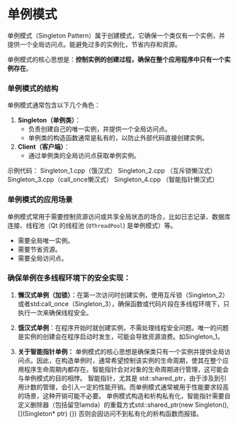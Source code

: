 # 单例模式
单例模式（Singleton Pattern）属于创建模式，它确保一个类仅有一个实例，并提供一个全局访问点。能避免过多的实例化，节省内存和资源。

单例模式的核心思想是：**控制实例的创建过程，确保在整个应用程序中只有一个实例存在**。


### 单例模式的结构
单例模式通常包含以下几个角色：
1. **Singleton（单例类）**：
    - 负责创建自己的唯一实例，并提供一个全局访问点。
    - 单例类的构造函数通常是私有的，以防止外部代码直接创建实例。
2. **Client（客户端）**：
    - 通过单例类的全局访问点获取单例实例。

示例代码：
	Singleton_1.cpp（饿汉式）
	Singleton_2.cpp （互斥锁懒汉式）
	Singleton_3.cpp（call_once懒汉式）
	Singleton_4.cpp （智能指针懒汉式）

### 单例模式的应用场景
单例模式常用于需要控制资源访问或共享全局状态的场合，比如日志记录、数据库连接、线程池（Qt 的线程池 (`QThreadPool`) 是单例模式）等。
- 需要全局唯一实例。
- 需要节省资源。  
- 需要全局访问点。

### 确保单例在多线程环境下的安全实现：
  1. **懒汉式单例（加锁）**：在第一次访问时创建实例，使用互斥锁（Singleton_2）或者std:call_once（Singleton_3），确保函数或代码片段在多线程环境下，只执行一次来确保线程安全。

  2. **饿汉式单例**：在程序开始时就创建实例，不需处理线程安全问题。唯一的问题是实例的创建会在程序启动时发生，可能会导致资源浪费。如Singleton_1。

  3. **关于智能指针单例：** 单例模式的核心思想是确保类只有一个实例并提供全局访问点。因此，在构造单例时，通常希望控制该实例的生命周期，使其在整个应用程序生命周期内都存在。智能指针会对对象的生命周期进行管理，这可能会与单例模式的目的相悖。
     智能指针，尤其是 std::shared_ptr，由于涉及到引用计数的管理，会引入一定的性能开销。而单例模式通常被用于性能要求较高的场景，这种开销可能不必要。
     单例模式构造和析构私有化，智能指针需要自定义删除器（包括留空lamda）的重载方式std::shared_ptr<Singleton>(new Singleton(), [](Singleton* ptr) {})
     否则会因访问不到私有化的析构函数而报错。





  









